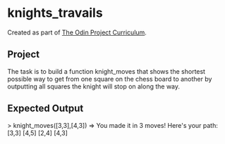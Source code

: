 # knights_travails

Created as part of [The Odin Project Curriculum](https://www.theodinproject.com/lessons/ruby-knights-travails).

## Project

The task is to build a function knight_moves that shows the shortest possible way to get from one square on the chess board to another by outputting all squares the knight will stop on along the way.

## Expected Output

\> knight_moves([3,3],[4,3])
=> You made it in 3 moves!  Here's your path:
  [3,3]
  [4,5]
  [2,4]
  [4,3]